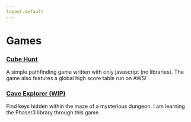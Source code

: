 ```yaml
---
layout.default
---
```

# Games

### [Cube Hunt](./game_source/cubehunt/cubehunt.html)

A simple pathfinding game written with only javascript (no libraries).
The game also features a global high score table run on AWS!

### [Cave Explorer (WIP)](./game_source/caveexplorer/index.html)

Find keys hidden within the maze of a mysterious dungeon.
I am learning the Phaser3 library through this game.
